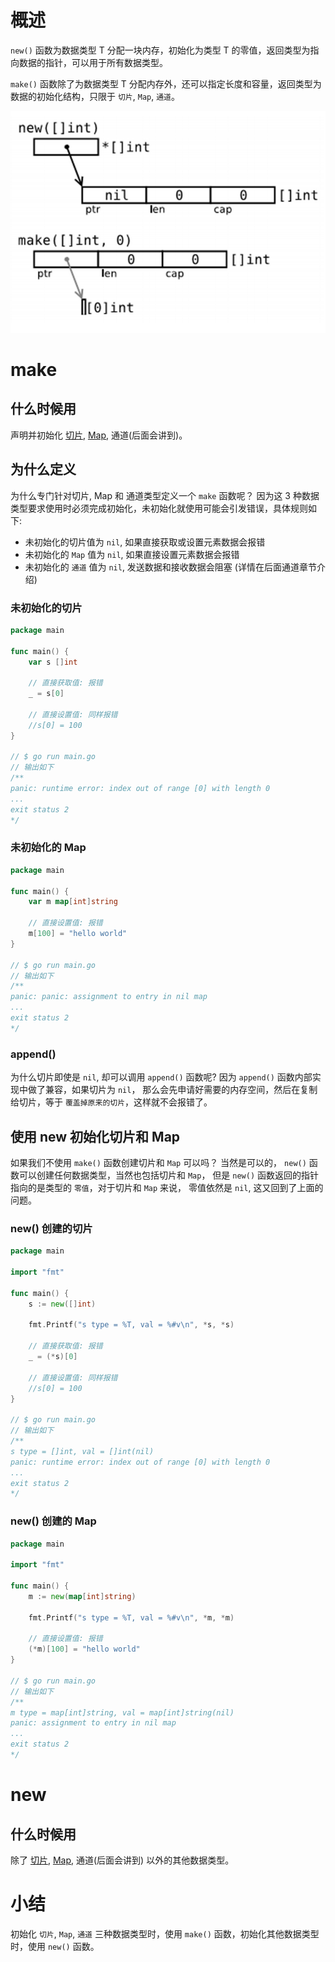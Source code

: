 # 概述

`new()` 函数为数据类型 T 分配一块内存，初始化为类型 T 的零值，返回类型为指向数据的指针，可以用于所有数据类型。

`make()` 函数除了为数据类型 T 分配内存外，还可以指定长度和容量，返回类型为数据的初始化结构，只限于 `切片`, `Map`, `通道`。

<p align="center">
<img width="600" src="/images/make_with_new.png">
</p>

# make

## 什么时候用

声明并初始化 [切片](slice.md), [Map](map.md), 通道(后面会讲到)。

## 为什么定义

为什么专门针对切片, Map 和 通道类型定义一个 `make` 函数呢？
因为这 3 种数据类型要求使用时必须完成初始化，未初始化就使用可能会引发错误，具体规则如下:

- 未初始化的切片值为 `nil`, 如果直接获取或设置元素数据会报错
- 未初始化的 `Map` 值为 `nil`, 如果直接设置元素数据会报错
- 未初始化的 `通道` 值为 `nil`, 发送数据和接收数据会阻塞 (详情在后面通道章节介绍)

### 未初始化的切片

```go
package main

func main() {
	var s []int

	// 直接获取值: 报错
	_ = s[0]

	// 直接设置值: 同样报错
	//s[0] = 100
}

// $ go run main.go
// 输出如下 
/**
panic: runtime error: index out of range [0] with length 0
...
exit status 2
*/
```

### 未初始化的 Map

```go
package main

func main() {
	var m map[int]string

	// 直接设置值: 报错
	m[100] = "hello world"
}

// $ go run main.go
// 输出如下 
/**
panic: panic: assignment to entry in nil map
...
exit status 2
*/
```

### append()

为什么切片即使是 `nil`, 却可以调用 `append()` 函数呢? 因为 `append()` 函数内部实现中做了兼容，如果切片为 `nil`，
那么会先申请好需要的内存空间，然后在复制给切片，等于 `覆盖掉原来的切片`，这样就不会报错了。

## 使用 new 初始化切片和 Map

如果我们不使用 `make()` 函数创建切片和 `Map` 可以吗？ 当然是可以的， `new()`
函数可以创建任何数据类型，当然也包括切片和 `Map`，
但是 `new()` 函数返回的指针指向的是类型的 `零值`，对于切片和 `Map` 来说， 零值依然是 `nil`, 这又回到了上面的问题。

### new() 创建的切片

```go
package main

import "fmt"

func main() {
	s := new([]int)

	fmt.Printf("s type = %T, val = %#v\n", *s, *s)

	// 直接获取值: 报错
	_ = (*s)[0]

	// 直接设置值: 同样报错
	//s[0] = 100
}

// $ go run main.go
// 输出如下 
/**
s type = []int, val = []int(nil)
panic: runtime error: index out of range [0] with length 0
...
exit status 2
*/
```

### new() 创建的 Map

```go
package main

import "fmt"

func main() {
	m := new(map[int]string)

	fmt.Printf("s type = %T, val = %#v\n", *m, *m)

	// 直接设置值: 报错
	(*m)[100] = "hello world"
}

// $ go run main.go
// 输出如下 
/**
m type = map[int]string, val = map[int]string(nil)
panic: assignment to entry in nil map
...
exit status 2
*/
```

# new

## 什么时候用

除了 [切片](slice.md), [Map](map.md), 通道(后面会讲到) 以外的其他数据类型。

# 小结

初始化 `切片`, `Map`, `通道` 三种数据类型时，使用 `make()` 函数，初始化其他数据类型时，使用 `new()` 函数。